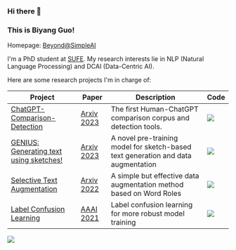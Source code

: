 ### Hi there 👋 
### This is Biyang Guo!

Homepage: [Beyond@SimpleAI](https://beyondguo.github.io/)

I'm a PhD student at [SUFE](https://www.sufe.edu.cn/). My research interests lie in NLP (Natural Language Processing) and DCAI (Data-Centric AI).

Here are some research projects I'm in charge of:



|Project|Paper|Description|Code|
|--|--|--|--|
|[ChatGPT-Comparison-Detection](https://github.com/Hello-SimpleAI/chatgpt-comparison-detection)|[Arxiv 2023](https://arxiv.org/abs/2301.07597)|The first Human-ChatGPT comparison corpus and detection tools.|![](https://img.shields.io/github/stars/Hello-SimpleAI/chatgpt-comparison-detection?style=social)|
|[GENIUS: Generating text using sketches!](https://github.com/beyondguo/genius)|[Arxiv 2023](https://arxiv.org/abs/2211.10330)|A novel pre-training model for sketch-based text generation and data augmentation|![](https://img.shields.io/github/stars/beyondguo/genius?style=social)|
|[Selective Text Augmentation](https://github.com/beyondguo/STA)|[Arxiv 2022](https://arxiv.org/abs/2209.01560)|A simple but effective data augmentation method based on Word Roles|![](https://img.shields.io/github/stars/beyondguo/STA?style=social)|
|[Label Confusion Learning](https://github.com/beyondguo/label_confusion_learning)|[AAAI 2021](https://ojs.aaai.org/index.php/AAAI/article/view/17529)|Label confusion learning for more robust model training|![](https://img.shields.io/github/stars/beyondguo/label_confusion_learning?style=social)|




<p>
	<img src="https://github-readme-stats-git-masterorgs-github-readme-stats-team.vercel.app/api?username=beyondguo&include_orgs=true&show_icons=true&hide_border=true&theme=dark" />
</p>
